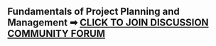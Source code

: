 ## Fundamentals of Project Planning and Management ➡ [CLICK TO JOIN DISCUSSION COMMUNITY FORUM](https://chat.whatsapp.com/Jv2in0TxDwd5ftIWf8zA5g?mode=ac_c)
